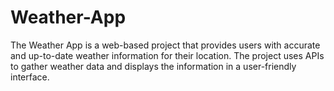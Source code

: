 # Weather-App
The Weather App is a web-based project that provides users with accurate and up-to-date weather information for their location. The project uses APIs to gather weather data and displays the information in a user-friendly interface.

